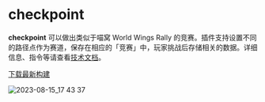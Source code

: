 # checkpoint

**checkpoint** 可以做出类似于喵窝 World Wings Rally 的竞赛。插件支持设置不同的路径点作为赛道，保存在相应的「竞赛」中，玩家挑战后存储相关的数据。详细信息、指令等请查看[技术文档](https://wiki.oases.red/%E8%B7%AF%E5%BE%84%E7%82%B9%E6%8F%92%E4%BB%B6%E6%8A%80%E6%9C%AF%E6%96%87%E6%A1%A3)。

[下载最新构建](https://nightly.link/oasis-mc/checkpoint/workflows/gradle/main/checkpoint-latest.zip)

![2023-08-15_17 43 37](https://github.com/oasis-mc/checkpoint/assets/36447840/dbad3c74-d5ad-4a55-9963-fd4aa89f92e0)
